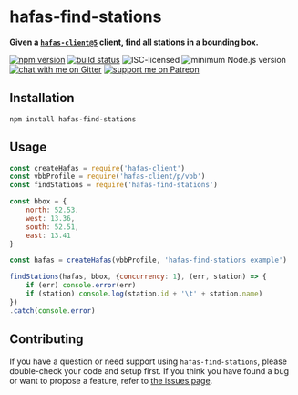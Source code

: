 # hafas-find-stations

**Given a [`hafas-client@5`](https://github.com/public-transport/hafas-client/tree/5) client, find all stations in a bounding box.**

[![npm version](https://img.shields.io/npm/v/hafas-find-stations.svg)](https://www.npmjs.com/package/hafas-find-stations)
[![build status](https://api.travis-ci.org/derhuerst/hafas-find-stations.svg?branch=master)](https://travis-ci.org/derhuerst/hafas-find-stations)
![ISC-licensed](https://img.shields.io/github/license/derhuerst/hafas-find-stations.svg)
![minimum Node.js version](https://img.shields.io/node/v/hafas-find-stations.svg)
[![chat with me on Gitter](https://img.shields.io/badge/chat%20with%20me-on%20gitter-512e92.svg)](https://gitter.im/derhuerst)
[![support me on Patreon](https://img.shields.io/badge/support%20me-on%20patreon-fa7664.svg)](https://patreon.com/derhuerst)


## Installation

```shell
npm install hafas-find-stations
```


## Usage

```js
const createHafas = require('hafas-client')
const vbbProfile = require('hafas-client/p/vbb')
const findStations = require('hafas-find-stations')

const bbox = {
	north: 52.53,
	west: 13.36,
	south: 52.51,
	east: 13.41
}

const hafas = createHafas(vbbProfile, 'hafas-find-stations example')

findStations(hafas, bbox, {concurrency: 1}, (err, station) => {
	if (err) console.error(err)
	if (station) console.log(station.id + '\t' + station.name)
})
.catch(console.error)
```


## Contributing

If you have a question or need support using `hafas-find-stations`, please double-check your code and setup first. If you think you have found a bug or want to propose a feature, refer to [the issues page](https://github.com/derhuerst/hafas-find-stations/issues).
